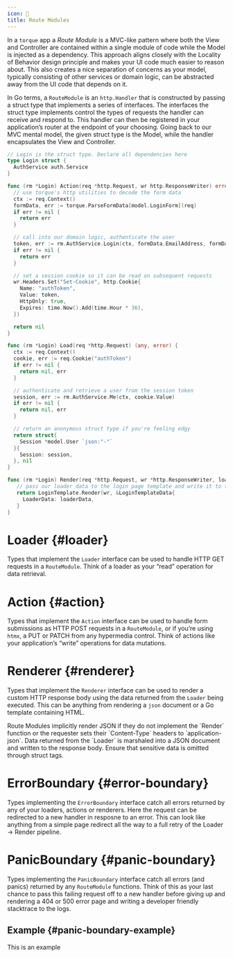 ```yaml
---
icon: 🤖
title: Route Modules
---
```


In a `torque` app a *Route Module* is a MVC-like pattern where both the View and Controller are contained within a single module of code while the Model is injected as a dependency. This approach aligns closely with the Locality of Behavior design principle and makes your UI code much easier to reason about. This also creates a nice separation of concerns as your model, typically consisting of other services or domain logic, can be abstracted away from the UI code that depends on it.

In Go terms, a `RouteModule` is an `http.Handler` that is constructed by passing a struct type that implements a series of interfaces. The interfaces the struct type implements control the types of requests the handler can receive and respond to. This handler can then be registered in your application’s router at the endpoint of your choosing. Going back to our MVC mental model, the given struct type is the Model, while the handler encapsulates the View and Controller.

```go
// Login is the struct type. Declare all dependencies here
type Login struct {
  AuthService auth.Service
}

func (rm *Login) Action(req *http.Request, wr http.ResponseWriter) error {
  // use torque's http utilities to decode the form data
  ctx := req.Context()
  formData, err := torque.ParseFormData[model.LoginForm](req)
  if err != nil {
    return err
  }

  // call into our domain logic, authenticate the user
  token, err := rm.AuthService.Login(ctx, formData.EmailAddress, formData.Password)
  if err != nil {
    return err
  }

  // set a session cookie so it can be read on subsequent requests
  wr.Headers.Set("Set-Cookie", http.Cookie{
    Name: "authToken",
    Value: token,
    HttpOnly: true,
    Expires: time.Now().Add(time.Hour * 36),
  })

  return nil
}

func (rm *Login) Load(req *http.Request) (any, error) {
  ctx := req.Context()
  cookie, err := req.Cookie("authToken")
  if err != nil {
    return nil, err
  }

  // authenticate and retrieve a user from the session token
  session, err := rm.AuthService.Me(ctx, cookie.Value)
  if err != nil {
    return nil, err
  }

  // return an anonymous struct type if you're feeling edgy
  return struct{
    Session *model.User `json:"-"`
  }{
    Session: session,
  }, nil
}

func (rm *Login) Render(req *http.Request, wr *http.ResponseWriter, loaderData any) error {
   // pass our loader data to the login page template and write it to the response
   return LoginTemplate.Render(wr, &LoginTemplateData{
     LoaderData: loaderData,
   }
}
```

# Loader {#loader}

Types that implement the `Loader` interface can be used to handle HTTP GET requests in a `RouteModule`. Think of a loader as your “read” operation for data retrieval.

# Action {#action}

Types that implement the `Action` interface can be used to handle form submissions as HTTP POST requests in a `RouteModule`, or if you’re using `htmx`, a PUT or PATCH from any hypermedia control. Think of actions like your application’s “write” operations for data mutations.

# Renderer {#renderer}

Types that implement the `Renderer` interface can be used to render a custom HTTP response body using the data returned from the `Loader` being executed. This can be anything from rendering a `json` document or a Go template containing HTML.

<aside>
Route Modules implicitly render JSON if they do not implement the `Render` function or the requester sets their `Content-Type` headers to `application-json`. Data returned from the `Loader` is marshaled into a JSON document and written to the response body. Ensure that sensitive data is omitted through struct tags.
</aside>

# ErrorBoundary {#error-boundary}

Types implementing the `ErrorBoundary` interface catch all errors returned by any of your loaders, actions or renderers. Here the request can be redirected to a new handler in resposne to an error. This can look like anything from a simple page redirect all the way to a full retry of the Loader → Render pipeline.

# PanicBoundary {#panic-boundary}

Types implementing the `PanicBoundary` interface catch all errors (and panics) returned by any `RouteModule` functions. Think of this as your last chance to pass this failing request off to a new handler before giving up and rendering a 404 or 500 error page and writing a developer friendly stacktrace to the logs.

## Example {#panic-boundary-example}

This is an example